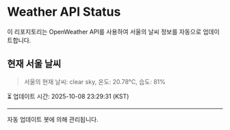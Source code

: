 
# Weather API Status

이 리포지토리는 OpenWeather API를 사용하여 서울의 날씨 정보를 자동으로 업데이트합니다.

## 현재 서울 날씨
> 서울의 현재 날씨: clear sky, 온도: 20.78°C, 습도: 81%

⏳ 업데이트 시간: 2025-10-08 23:29:31 (KST)

---
자동 업데이트 봇에 의해 관리됩니다.
